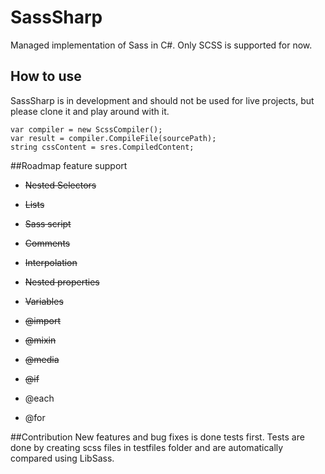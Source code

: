 # SassSharp
Managed implementation of Sass in C#.  Only SCSS is supported for now.

## How to use
SassSharp is in development and should not be used for live projects, but please clone it and play around with it.

```
var compiler = new ScssCompiler();
var result = compiler.CompileFile(sourcePath);
string cssContent = sres.CompiledContent;
```

##Roadmap feature support
* ~~Nested Selectors~~
* ~~Lists~~
* ~~Sass script~~
* ~~Comments~~
* ~~Interpolation~~
* ~~Nested properties~~
* ~~Variables~~

* ~~@import~~
* ~~@mixin~~
* ~~@media~~
* ~~@if~~
* @each
* @for

##Contribution
New features and bug fixes is done tests first.  Tests are done by creating scss files in testfiles folder and are automatically compared using LibSass.

